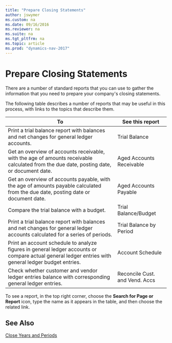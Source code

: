 ```yaml
---
title: "Prepare Closing Statements"
author: jswymer
ms.custom: na
ms.date: 09/16/2016
ms.reviewer: na
ms.suite: na
ms.tgt_pltfrm: na
ms.topic: article
ms.prod: "dynamics-nav-2017"
---
```

# Prepare Closing Statements
There are a number of standard reports that you can use to gather the information that you need to prepare your company's closing statements.

The following table describes a number of reports that may be useful in this process, with links to the topics that describe them.

|To     |See this report                  |
|-------|---------------------------------|
|Print a trial balance report with balances and net changes for general ledger accounts.|Trial Balance|
|Get an overview of accounts receivable, with the age of amounts receivable calculated from the due date, posting date, or document date.|Aged Accounts Receivable|
|Get an overview of accounts payable, with the age of amounts payable calculated from the due date, posting date or document date.|Aged Accounts Payable|
|Compare the trial balance with a budget.|Trial Balance/Budget|
|Print a trial balance report with balances and net changes for general ledger accounts calculated for a series of periods.|Trial Balance by Period|
|Print an account schedule to analyze figures in general ledger accounts or compare actual general ledger entries with general ledger budget entries.|Account Schedule|
|Check whether customer and vendor ledger entries balance with corresponding general ledger entries.|Reconcile Cust. and Vend. Accs|

To see a report, in the top right corner, choose the **Search for Page or Report** icon, type the name as it appears in the table, and then choose the related link.

## See Also
[Close Years and Periods](year-close-years-periods.md)
